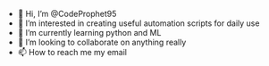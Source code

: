 - 👋 Hi, I’m @CodeProphet95
- 👀 I’m interested in creating useful automation scripts for daily use
- 🌱 I’m currently learning python and ML
- 💞️ I’m looking to collaborate on anything really
- 📫 How to reach me my email

<!---
CodeProphet95/CodeProphet95 is a ✨ special ✨ repository because its `README.md` (this file) appears on your GitHub profile.
You can click the Preview link to take a look at your changes.
--->
